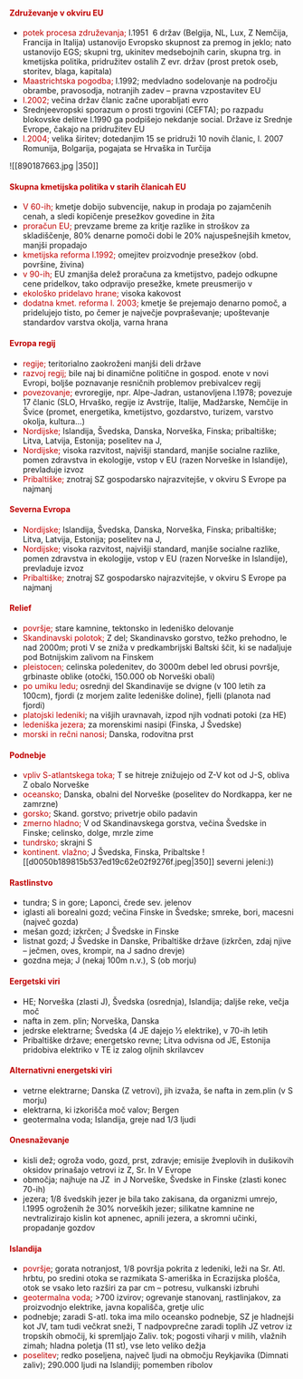 #### <font color="#c00000">Združevanje v okviru EU</font>   
- <font color="#c00000">potek procesa združevanja</font><font color="#c00000">;</font> l.1951  6 držav (Belgija, NL, Lux, Z Nemčija, Francija in Italija) ustanovijo Evropsko skupnost za premog in jeklo; nato ustanovijo EGS; skupni trg, ukinitev medsebojnih carin, skupna trg. in kmetijska politika, pridružitev ostalih Z evr. držav (prost pretok oseb, storitev, blaga, kapitala)
- <font color="#c00000">Maastrichtska pogodba</font><font color="#c00000">;</font> l.1992; medvladno sodelovanje na področju obrambe, pravosodja, notranjih zadev – pravna vzpostavitev EU
- <font color="#c00000">l.2002</font><font color="#c00000">;</font> večina držav članic začne uporabljati evro
- Srednjeevropski sporazum o prosti trgovini (CEFTA); po razpadu blokovske delitve l.1990 ga podpišejo nekdanje social. Države iz Srednje Evrope, čakajo na pridružitev EU
- <font color="#c00000">l.2004;</font> velika širitev; dotedanjim 15 se pridruži 10 novih članic, l. 2007 Romunija, Bolgarija, pogajata se Hrvaška in Turčija

![[890187663.jpg |350]]
#### <font color="#c00000">Skupna kmetijska politika v starih članicah EU</font>
- <font color="#c00000">V 60-ih;</font> kmetje dobijo subvencije, nakup in prodaja po zajamčenih cenah, a sledi kopičenje presežkov govedine in žita
- <font color="#c00000">proračun EU;</font> prevzame breme za kritje razlike in stroškov za skladiščenje, 80% denarne pomoči dobi le 20% najuspešnejših kmetov, manjši propadajo
- <font color="#c00000">kmetijska reforma l.1992;</font> omejitev proizvodnje presežkov (obd. površine, živina)
- <font color="#c00000">v 90-ih;</font> EU zmanjša delež proračuna za kmetijstvo, padejo odkupne cene pridelkov, tako odpravijo presežke, kmete preusmerijo v
- <font color="#c00000">ekološko pridelavo hrane;</font> visoka kakovost
- <font color="#c00000">dodatna kmet. reforma l. 2003;</font> kmetje še prejemajo denarno pomoč, a pridelujejo tisto, po čemer je največje povpraševanje; upoštevanje standardov varstva okolja, varna hrana
#### <font color="#c00000">Evropa regij</font>
- <font color="#c00000">regije;</font> teritorialno zaokroženi manjši deli države
- <font color="#c00000">razvoj regij;</font> bile naj bi dinamične politične in gospod. enote v novi Evropi, boljše poznavanje resničnih problemov prebivalcev regij
- <font color="#c00000">povezovanje;</font> evroregije, npr. Alpe-Jadran, ustanovljena l.1978; povezuje 17 članic (SLO, Hrvaško, regije iz Avstrije, Italije, Madžarske, Nemčije in Švice (promet, energetika, kmetijstvo, gozdarstvo, turizem, varstvo okolja, kultura…)
- <font color="#c00000">Nordijske; </font>Islandija, Švedska, Danska, Norveška, Finska; pribaltiške; Litva, Latvija, Estonija; poselitev na J,
- <font color="#c00000">Nordijske;</font> visoka razvitost, najvišji standard, manjše socialne razlike, pomen zdravstva in ekologije, vstop v EU (razen Norveške in Islandije), prevladuje izvoz
- <font color="#c00000">Pribaltiške;</font> znotraj SZ gospodarsko najrazvitejše, v okviru S Evrope pa najmanj
#### <font color="#c00000">Severna Evropa</font>
- <font color="#c00000">Nordijske;</font> Islandija, Švedska, Danska, Norveška, Finska; pribaltiške; Litva, Latvija, Estonija; poselitev na J,
- <font color="#c00000">Nordijske; </font>visoka razvitost, najvišji standard, manjše socialne razlike, pomen zdravstva in ekologije, vstop v EU (razen Norveške in Islandije), prevladuje izvoz
- <font color="#c00000">Pribaltiške; </font>znotraj SZ gospodarsko najrazvitejše, v okviru S Evrope pa najmanj
#### <font color="#c00000">Relief</font>
- <font color="#c00000">površje; </font>stare kamnine, tektonsko in ledeniško delovanje
- <font color="#c00000">Skandinavski polotok;</font> Z del; Skandinavsko gorstvo, težko prehodno, le nad 2000m; proti V se zniža v predkambrijski Baltski ščit, ki se nadaljuje pod Botnijskim zalivom na Finskem
- <font color="#c00000">pleistocen;</font> celinska poledenitev, do 3000m debel led obrusi površje, grbinaste oblike (otočki, 150.000 ob Norveški obali)
- <font color="#c00000"> po umiku ledu;</font> osrednji del Skandinavije se dvigne (v 100 letih za 100cm), fjordi (z morjem zalite ledeniške doline), fjelli (planota nad fjordi)
- <font color="#c00000">platojski ledeniki</font>; na višjih uravnavah, izpod njih vodnati potoki (za HE)
- <font color="#c00000">ledeniška jezera; </font>za morenskimi nasipi (Finska, J Švedske)
- <font color="#c00000">morski in rečni nanosi;</font> Danska, rodovitna prst

#### <font color="#c00000">Podnebje</font>
- <font color="#c00000">vpliv S-atlantskega toka;</font> T se hitreje znižujejo od Z-V kot od J-S, obliva Z obalo Norveške
- <font color="#c00000">oceansko;</font> Danska, obalni del Norveške (poselitev do Nordkappa, ker ne zamrzne)
- <font color="#c00000">gorsko;</font> Skand. gorstvo; privetrje obilo padavin
- <font color="#c00000">zmerno hladno;</font> V od Skandinavskega gorstva, večina Švedske in Finske; celinsko, dolge, mrzle zime
- <font color="#c00000">tundrsko; </font>skrajni S
- <font color="#c00000">kontinent. vlažno;</font> J Švedska, Finska, Pribaltske
![[d0050b189815b537ed19c62e02f9276f.jpeg|350]] 
severni jeleni:))
#### <font color="#c00000">Rastlinstvo</font>
- tundra; S in gore; Laponci, črede sev. jelenov
- iglasti ali borealni gozd; večina Finske in Švedske; smreke, bori, macesni (največ gozda)
- mešan gozd; izkrčen; J Švedske in Finske
- listnat gozd; J Švedske in Danske, Pribaltiške države (izkrčen, zdaj njive – ječmen, oves, krompir, na J sadno drevje)
- gozdna meja; J (nekaj 100m n.v.), S (ob morju)
#### <font color="#c00000">Eergetski viri</font>
- HE; Norveška (zlasti J), Švedska (osrednja), Islandija; daljše reke, večja moč
- nafta in zem. plin; Norveška, Danska
- jedrske elektrarne; Švedska (4 JE dajejo ½ elektrike), v 70-ih letih
- Pribaltiške države; energetsko revne; Litva odvisna od JE, Estonija pridobiva elektriko v TE iz zalog oljnih skrilavcev
#### <font color="#c00000">Alternativni energetski viri</font>
- vetrne elektrarne; Danska (Z vetrovi), jih izvaža, še nafta in zem.plin (v S morju)
- elektrarna, ki izkorišča moč valov; Bergen
- geotermalna voda; Islandija, greje nad 1/3 ljudi
#### <font color="#c00000">Onesnaževanje</font>
- kisli dež; ogroža vodo, gozd, prst, zdravje; emisije žveplovih in dušikovih oksidov prinašajo vetrovi iz Z, Sr. In V Evrope
- območja; najhuje na JZ  in J Norveške, Švedske in Finske (zlasti konec 70-ih)
- jezera; 1/8 švedskih jezer je bila tako zakisana, da organizmi umrejo, l.1995 ogroženih že 30% norveških jezer; silikatne kamnine ne nevtralizirajo kislin kot apnenec, apnili jezera, a skromni učinki, propadanje gozdov
#### <font color="#c00000">Islandija</font>
- <font color="#c00000">površje</font>; gorata notranjost, 1/8 površja pokrita z ledeniki, leži na Sr. Atl. hrbtu, po sredini otoka se razmikata S-ameriška in Ecrazijska plošča, otok se vsako leto razširi za par cm – potresu, vulkanski izbruhi
- <font color="#c00000">geotermalna</font> <font color="#c00000">voda</font>; >700 izvirov; ogrevanje stanovanj, rastlinjakov, za proizvodnjo elektrike, javna kopališča, gretje ulic
- podnebje; zaradi S-atl. toka ima milo oceansko podnebje, SZ je hladnejši kot JV, tam tudi večkrat sneži, T nadpovprečne zaradi toplih JZ vetrov iz tropskih območij, ki spremljajo Zaliv. tok; pogosti viharji v milih, vlažnih zimah; hladna poletja (11 st), vse leto veliko dežja
- <font color="#c00000">poselitev</font>; redko poseljena, največ ljudi na območju Reykjavika (Dimnati zaliv); 290.000 ljudi na Islandiji; pomemben ribolov